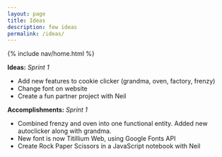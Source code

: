 ```yaml
---
layout: page
title: Ideas
description: few ideas
permalink: /ideas/
---
```


{% include nav/home.html %}

**Ideas:**
*Sprint 1*
- Add new features to cookie clicker (grandma, oven, factory, frenzy)
- Change font on website
- Create a fun partner project with Neil

**Accomplishments:**
*Sprint 1*
- Combined frenzy and oven into one functional entity. Added new autoclicker along with grandma.
- New font is now Titillium Web, using Google Fonts API
- Create Rock Paper Scissors in a JavaScript notebook with Neil